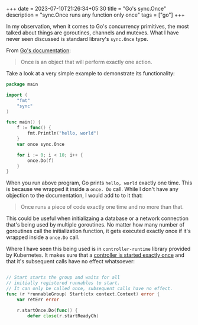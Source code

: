 +++ 
date = 2023-07-10T21:26:34+05:30
title = "Go's sync.Once"
description = "sync.Once runs any function only once"
tags = ["go"]
+++

In my observation, when it comes to Go's concurrency primitives, the most talked about things are goroutines, 
channels and mutexes. What I have never seen discussed is standard library's `sync.Once` type.

From [Go's documentation](https://pkg.go.dev/sync#Once):
> Once is an object that will perform exactly one action.

Take a look at a very simple example to demonstrate its functionality:

```go
package main

import (
	"fmt"
	"sync"
)

func main() {
	f := func() {
		fmt.Println("hello, world")
	}
	var once sync.Once

	for i := 0; i < 10; i++ {
		once.Do(f)
	}
}
```

When you run above program, Go prints `hello, world` exactly one time. This is because we wrapped it inside a `once.
Do` call. While I don't have any objection to the documentation, I would add to to it that:
> Once runs a piece of code exactly one time and no more than that.

This could be useful when initializaing a database or a network connection that's being used by multiple goroutines. 
No matter how many number of goroutines call the initialization function, it gets executed exactly once if it's 
wrapped inside a `once.Do` call.

Where I have seen this being used is in `controller-runtime` library provided by Kubernetes. It makes sure that a 
[controller is started exactly once](https://github.com/kubernetes-sigs/controller-runtime/blob/87487d3539d7ae1abf2857f2c8623637eb25266e/pkg/manager/runnable_group.go#L128)
and that it's subsequent calls have no effect whatsoever:

```go

// Start starts the group and waits for all
// initially registered runnables to start.
// It can only be called once, subsequent calls have no effect.
func (r *runnableGroup) Start(ctx context.Context) error {
	var retErr error

	r.startOnce.Do(func() {
		defer close(r.startReadyCh)
```
